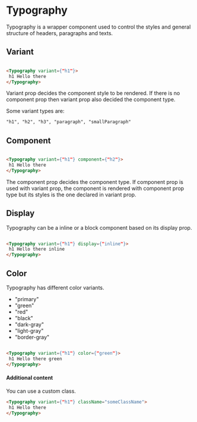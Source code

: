# Typography

Typography is a wrapper component used to control the styles and
general structure of headers, paragraphs and texts.

## Variant

```html

<Typography variant={"h1"}>
 h1 Hello there
</Typography>

```
Variant prop decides the component style to be rendered. If there is
no component prop then variant prop also decided the component type.

Some variant types are:

```html
"h1", "h2", "h3", "paragraph", "smallParagraph"
```

## Component

```html

<Typography variant={"h1"} component={"h2"}>
 h1 Hello there
</Typography>

```

The component prop decides the component type. If component prop
is used with variant prop, the component is rendered with component
prop type but its styles is the one declared in variant prop.

## Display

Typography can be a inline or a block component based on its display
prop.

```html

<Typography variant={"h1"} display={"inline"}>
 h1 Hello there inline
</Typography>

```

## Color

Typography has different color variants.

  * "primary"
  * "green"
  * "red"
  * "black"
  * "dark-gray"
  * "light-gray"
  * "border-gray"

```html

<Typography variant={"h1"} color={"green"}>
 h1 Hello there green
</Typography>

```

#### Additional content
You can use a custom class.

```html
<Typography variant={"h1"} className="someClassName">
 h1 Hello there
</Typography>
```
